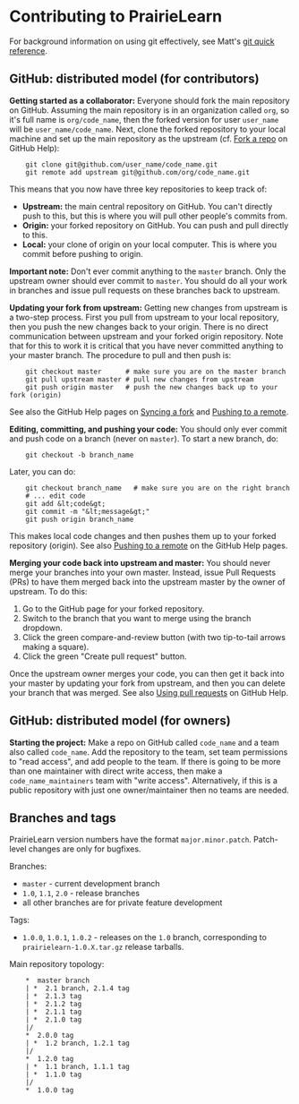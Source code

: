 
# Contributing to PrairieLearn

For background information on using git effectively, see Matt's [git quick reference](http://lagrange.mechse.illinois.edu/git_quick_ref/).

## GitHub: distributed model (for contributors)

**Getting started as a collaborator:** Everyone should fork the main repository on GitHub. Assuming the main repository is in an organization called `org`, so it's full name is `org/code_name`, then the forked version for user `user_name` will be `user_name/code_name`. Next, clone the forked repository to your local machine and set up the main repository as the upstream (cf. [Fork a repo](https://help.github.com/articles/fork-a-repo/) on GitHub Help):

        git clone git@github.com/user_name/code_name.git
        git remote add upstream git@github.com/org/code_name.git

This means that you now have three key repositories to keep track of:

* **Upstream:** the main central repository on GitHub. You can't directly push to this, but this is where you will pull other people's commits from.
* **Origin:** your forked repository on GitHub. You can push and pull directly to this.
* **Local:** your clone of origin on your local computer. This is where you commit before pushing to origin.


**Important note:** Don't ever commit anything to the `master` branch. Only the upstream owner should ever commit to `master`. You should do all your work in branches and issue pull requests on these branches back to upstream.

**Updating your fork from upstream:** Getting new changes from upstream is a two-step process. First you pull from upstream to your local repository, then you push the new changes back to your origin. There is no direct communication between upstream and your forked origin repository. Note that for this to work it is critical that you have never committed anything to your master branch. The procedure to pull and then push is:

        git checkout master      # make sure you are on the master branch
        git pull upstream master # pull new changes from upstream
        git push origin master   # push the new changes back up to your fork (origin)

See also the GitHub Help pages on [Syncing a fork](https://help.github.com/articles/syncing-a-fork/) and [Pushing to a remote](https://help.github.com/articles/pushing-to-a-remote/).

**Editing, committing, and pushing your code:** You should only ever commit and push code on a branch (never on `master`). To start a new branch, do:

        git checkout -b branch_name

Later, you can do:

        git checkout branch_name   # make sure you are on the right branch
        # ... edit code
        git add &lt;code&gt;
        git commit -m "&lt;message&gt;"
        git push origin branch_name

This makes local code changes and then pushes them up to your forked repository (origin). See also [Pushing to a remote](https://help.github.com/articles/pushing-to-a-remote/) on the GitHub Help pages.

**Merging your code back into upstream and master:** You should never merge your branches into your own master. Instead, issue Pull Requests (PRs) to have them merged back into the upstream master by the owner of upstream. To do this:

1. Go to the GitHub page for your forked repository.
1. Switch to the branch that you want to merge using the branch dropdown.
1. Click the green compare-and-review button (with two tip-to-tail arrows making a square).
1. Click the green "Create pull request" button.

Once the upstream owner merges your code, you can then get it back into your master by updating your fork from upstream, and then you can delete your branch that was merged. See also [Using pull requests](https://help.github.com/articles/using-pull-requests/) on GitHub Help.


## GitHub: distributed model (for owners)

**Starting the project:** Make a repo on GitHub called `code_name` and a team also called `code_name`. Add the repository to the team, set team permissions to "read access", and add people to the team. If there is going to be more than one maintainer with direct write access, then make a `code_name_maintainers` team with "write access". Alternatively, if this is a public repository with just one owner/maintainer then no teams are needed.


## Branches and tags

PrairieLearn version numbers have the format `major.minor.patch`. Patch-level changes are only for bugfixes.

Branches:

* `master` - current development branch
* `1.0`, `1.1`, `2.0` - release branches
* all other branches are for private feature development

Tags:

* `1.0.0`, `1.0.1`, `1.0.2` - releases on the `1.0` branch, corresponding to `prairielearn-1.0.X.tar.gz` release tarballs.

Main repository topology:

        *  master branch
        | *  2.1 branch, 2.1.4 tag
        | *  2.1.3 tag
        | *  2.1.2 tag
        | *  2.1.1 tag
        | *  2.1.0 tag
        |/  
        *  2.0.0 tag
        | *  1.2 branch, 1.2.1 tag
        |/  
        *  1.2.0 tag
        | *  1.1 branch, 1.1.1 tag
        | *  1.1.0 tag
        |/  
        *  1.0.0 tag
